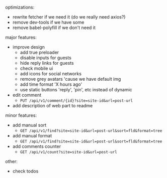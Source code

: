 optimizations:

- rewrite fetcher if we need it (do we really need axios?)
- remove dev-tools if we have some
- remove babel-polyfill if we don't need it


major features:

- improve design
  - add true preloader
  - disable inputs for guests
  - hide reply links for guests
  - check mobile ui
  - add icons for social networks 
  - remove grey avatars 'cause we have default img
  - add time format 'X hours ago'
  - use static buttons 'reply', 'pin', etc instead of dynamic
- edit comment
  - `PUT /api/v1/comment/{id}?site=site-id&url=post-url`
- add description of web part to readme
  
  
minor features:
  
- add manual sort
  - `GET /api/v1/find?site=site-id&url=post-url&sort=fld&format=tree`
- add manual format
  - `GET /api/v1/find?site=site-id&url=post-url&sort=fld&format=tree`
- add comments counter
  - `GET /api/v1/count?site=site-id&url=post-url`


other:

- check todos
